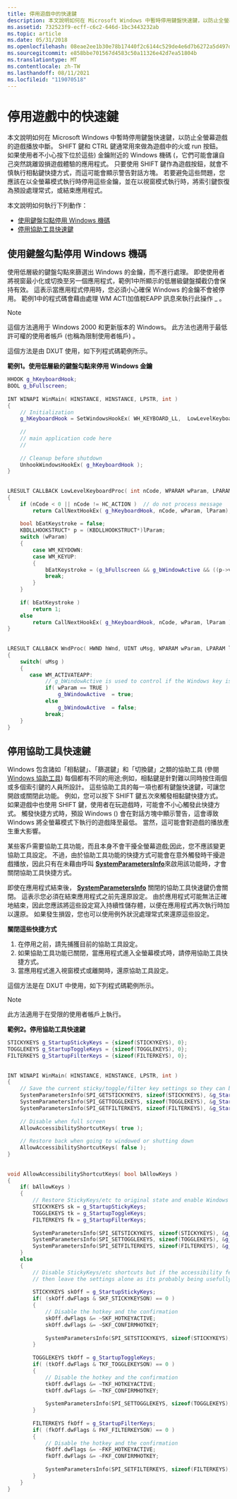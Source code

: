 ```yaml
---
title: 停用遊戲中的快速鍵
description: 本文說明如何在 Microsoft Windows 中暫時停用鍵盤快速鍵，以防止全螢幕遊戲的遊戲播放中斷。
ms.assetid: 732523f9-ecff-c6c2-646d-1bc3443232ab
ms.topic: article
ms.date: 05/31/2018
ms.openlocfilehash: 08eae2ee1b30e78b17440f2c6144c529de4e6d7b6272a5d497de5c5e631ac1c7
ms.sourcegitcommit: e858bbe701567d4583c50a11326e42d7ea51804b
ms.translationtype: MT
ms.contentlocale: zh-TW
ms.lasthandoff: 08/11/2021
ms.locfileid: "119070518"
---
```

# <a name="disabling-shortcut-keys-in-games"></a>停用遊戲中的快速鍵

本文說明如何在 Microsoft Windows 中暫時停用鍵盤快速鍵，以防止全螢幕遊戲的遊戲播放中斷。 SHIFT 鍵和 CTRL 鍵通常用來做為遊戲中的火或 run 按鈕。 如果使用者不小心按下位於這些) 金鑰附近的 Windows 機碼 (，它們可能會讓自己突然跳離毀損遊戲體驗的應用程式。 只要使用 SHIFT 鍵作為遊戲按鈕，就會不慎執行相黏鍵快捷方式，而這可能會顯示警告對話方塊。 若要避免這些問題，您應該在以全螢幕模式執行時停用這些金鑰，並在以視窗模式執行時，將索引鍵恢復為預設處理常式，或結束應用程式。

本文說明如何執行下列動作：

-   [使用鍵盤勾點停用 Windows 機碼](#disable-the-windows-key-with-a-keyboard-hook)
-   [停用協助工具快速鍵](#disable-the-accessibility-shortcut-keys)

## <a name="disable-the-windows-key-with-a-keyboard-hook"></a>使用鍵盤勾點停用 Windows 機碼

使用低層級的鍵盤勾點來篩選出 Windows 的金鑰，而不進行處理。 即使使用者將視窗最小化或切換至另一個應用程式，範例1中所顯示的低層級鍵盤攔截仍會保持有效。 這表示當應用程式停用時，您必須小心確保 Windows 的金鑰不會被停用。 範例1中的程式碼會藉由處理 WM ACTI加值稅EAPP 訊息來執行此操作 \_ 。

> [!Note]  
> 這個方法適用于 Windows 2000 和更新版本的 Windows。 此方法也適用于最低許可權的使用者帳戶 (也稱為限制使用者帳戶) 。

 

這個方法是由 DXUT 使用，如下列程式碼範例所示。

**範例1。使用低層級的鍵盤勾點來停用 Windows 金鑰**


```C++
HHOOK g_hKeyboardHook;
BOOL g_bFullscreen;
 
INT WINAPI WinMain( HINSTANCE, HINSTANCE, LPSTR, int )
{
    // Initialization
    g_hKeyboardHook = SetWindowsHookEx( WH_KEYBOARD_LL,  LowLevelKeyboardProc, GetModuleHandle(NULL), 0 );
 
    // 
    // main application code here
    // 
 
    // Cleanup before shutdown
    UnhookWindowsHookEx( g_hKeyboardHook );
}
 
 
LRESULT CALLBACK LowLevelKeyboardProc( int nCode, WPARAM wParam, LPARAM lParam )
{
    if (nCode < 0 || nCode != HC_ACTION )  // do not process message 
        return CallNextHookEx( g_hKeyboardHook, nCode, wParam, lParam); 
 
    bool bEatKeystroke = false;
    KBDLLHOOKSTRUCT* p = (KBDLLHOOKSTRUCT*)lParam;
    switch (wParam) 
    {
        case WM_KEYDOWN:  
        case WM_KEYUP:    
        {
            bEatKeystroke = (g_bFullscreen && g_bWindowActive && ((p->vkCode == VK_LWIN) || (p->vkCode == VK_RWIN)));
            break;
        }
    }
 
    if( bEatKeystroke )
        return 1;
    else
        return CallNextHookEx( g_hKeyboardHook, nCode, wParam, lParam );
}
 
 
LRESULT CALLBACK WndProc( HWND hWnd, UINT uMsg, WPARAM wParam, LPARAM lParam )
{
    switch( uMsg )
    {
       case WM_ACTIVATEAPP:
            // g_bWindowActive is used to control if the Windows key is filtered by the keyboard hook or not.
            if( wParam == TRUE )
                g_bWindowActive  = true;           
            else 
                g_bWindowActive  = false;           
            break;
    }
}
```



## <a name="disable-the-accessibility-shortcut-keys"></a>停用協助工具快速鍵

Windows 包含諸如「相黏鍵」、「篩選鍵」和「切換鍵」之類的協助工具 (參閱[Windows 協助工具](/previous-versions/visualstudio/visual-studio-6.0/aa227589(v=vs.60)))  每個都有不同的用途;例如，相黏鍵是針對難以同時按住兩個或多個索引鍵的人員所設計。 這些協助工具的每一項也都有鍵盤快速鍵，可讓您開啟或關閉此功能。 例如，您可以按下 SHIFT 鍵五次來觸發相黏鍵快捷方式。 如果遊戲中也使用 SHIFT 鍵，使用者在玩遊戲時，可能會不小心觸發此快捷方式。 觸發快捷方式時，預設 Windows () 會在對話方塊中顯示警告，這會導致 Windows 將全螢幕模式下執行的遊戲降至最低。 當然，這可能會對遊戲的播放產生重大影響。

某些客戶需要協助工具功能，而且本身不會干擾全螢幕遊戲;因此，您不應該變更協助工具設定。 不過，由於協助工具功能的快捷方式可能會在意外觸發時干擾遊戲播放，因此只有在未藉由呼叫 [**SystemParametersInfo**](/previous-versions/visualstudio/visual-studio-6.0/aa227580(v=vs.60))來啟用該功能時，才會關閉協助工具快捷方式。

即使在應用程式結束後， [**SystemParametersInfo**](/previous-versions/visualstudio/visual-studio-6.0/aa227580(v=vs.60)) 關閉的協助工具快速鍵仍會關閉。 這表示您必須在結束應用程式之前先還原設定。 由於應用程式可能無法正確地結束，因此您應該將這些設定寫入持續性儲存體，以便在應用程式再次執行時加以還原。 如果發生損毀，您也可以使用例外狀況處理常式來還原這些設定。

**關閉這些快捷方式**

1.  在停用之前，請先捕獲目前的協助工具設定。
2.  如果協助工具功能已關閉，當應用程式進入全螢幕模式時，請停用協助工具快捷方式。
3.  當應用程式進入視窗模式或離開時，還原協助工具設定。

這個方法是在 DXUT 中使用，如下列程式碼範例所示。

> [!Note]  
> 此方法適用于在受限的使用者帳戶上執行。

 

**範例2。停用協助工具快速鍵**


```C++
STICKYKEYS g_StartupStickyKeys = {sizeof(STICKYKEYS), 0};
TOGGLEKEYS g_StartupToggleKeys = {sizeof(TOGGLEKEYS), 0};
FILTERKEYS g_StartupFilterKeys = {sizeof(FILTERKEYS), 0};    
 
 
INT WINAPI WinMain( HINSTANCE, HINSTANCE, LPSTR, int )
{
    // Save the current sticky/toggle/filter key settings so they can be restored them later
    SystemParametersInfo(SPI_GETSTICKYKEYS, sizeof(STICKYKEYS), &g_StartupStickyKeys, 0);
    SystemParametersInfo(SPI_GETTOGGLEKEYS, sizeof(TOGGLEKEYS), &g_StartupToggleKeys, 0);
    SystemParametersInfo(SPI_GETFILTERKEYS, sizeof(FILTERKEYS), &g_StartupFilterKeys, 0);
 
    // Disable when full screen
    AllowAccessibilityShortcutKeys( true );
 
    // Restore back when going to windowed or shutting down
    AllowAccessibilityShortcutKeys( false );
}
 
 
void AllowAccessibilityShortcutKeys( bool bAllowKeys )
{
    if( bAllowKeys )
    {
        // Restore StickyKeys/etc to original state and enable Windows key      
        STICKYKEYS sk = g_StartupStickyKeys;
        TOGGLEKEYS tk = g_StartupToggleKeys;
        FILTERKEYS fk = g_StartupFilterKeys;
        
        SystemParametersInfo(SPI_SETSTICKYKEYS, sizeof(STICKYKEYS), &g_StartupStickyKeys, 0);
        SystemParametersInfo(SPI_SETTOGGLEKEYS, sizeof(TOGGLEKEYS), &g_StartupToggleKeys, 0);
        SystemParametersInfo(SPI_SETFILTERKEYS, sizeof(FILTERKEYS), &g_StartupFilterKeys, 0);
    }
    else
    {
        // Disable StickyKeys/etc shortcuts but if the accessibility feature is on, 
        // then leave the settings alone as its probably being usefully used
 
        STICKYKEYS skOff = g_StartupStickyKeys;
        if( (skOff.dwFlags & SKF_STICKYKEYSON) == 0 )
        {
            // Disable the hotkey and the confirmation
            skOff.dwFlags &= ~SKF_HOTKEYACTIVE;
            skOff.dwFlags &= ~SKF_CONFIRMHOTKEY;
 
            SystemParametersInfo(SPI_SETSTICKYKEYS, sizeof(STICKYKEYS), &skOff, 0);
        }
 
        TOGGLEKEYS tkOff = g_StartupToggleKeys;
        if( (tkOff.dwFlags & TKF_TOGGLEKEYSON) == 0 )
        {
            // Disable the hotkey and the confirmation
            tkOff.dwFlags &= ~TKF_HOTKEYACTIVE;
            tkOff.dwFlags &= ~TKF_CONFIRMHOTKEY;
 
            SystemParametersInfo(SPI_SETTOGGLEKEYS, sizeof(TOGGLEKEYS), &tkOff, 0);
        }
 
        FILTERKEYS fkOff = g_StartupFilterKeys;
        if( (fkOff.dwFlags & FKF_FILTERKEYSON) == 0 )
        {
            // Disable the hotkey and the confirmation
            fkOff.dwFlags &= ~FKF_HOTKEYACTIVE;
            fkOff.dwFlags &= ~FKF_CONFIRMHOTKEY;
 
            SystemParametersInfo(SPI_SETFILTERKEYS, sizeof(FILTERKEYS), &fkOff, 0);
        }
    }
}
```



 

 